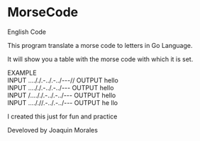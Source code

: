 # MorseCode
English Code

This program translate a morse code to letters in Go Language.

It will show you a table with the morse code with which it is set.

EXAMPLE <br />
INPUT  ...././.-../.-../---//   OUTPUT   hello <br />
INPUT  ...././.-../.-../---     OUTPUT   hello  <br />
INPUT  /...././.-../.-../---    OUTPUT   hello <br />
INPUT  ...././/.-../.-../---    OUTPUT   he llo

I created this just for fun and practice

Develoved by Joaquin Morales 
